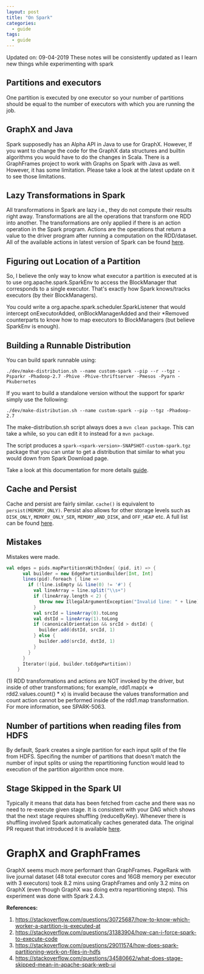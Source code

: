 ```yaml
---
layout: post
title: "On Spark"
categories:
  - guide
tags:
  - guide
---
```

Updated on: 09-04-2019
These notes will be consistently updated as I learn new things while experimenting with spark

## Partitions and executors
One partition is executed by one executor so your number of partitions should be equal to the number of executors with which you are running the job.

## GraphX and Java
Spark supposedly has an Alpha API in Java to use for GraphX. However, If you want to change the code for the GraphX data structures and builtin algorithms you would have to
do the changes in Scala.
There is a GraphFrames project to work with Graphs on Spark with Java as well. However, it has some limitation. Please take a look at the latest update on it to see those limitations.

## Lazy Transformations in Spark
All transformations in Spark are lazy i.e., they do not compute their results right away. Transformations are all the operations that transform one RDD into another. The transformations are only applied if there is an action operation in the Spark program. Actions are the operations that return a value to the driver program after running a computation on the RDD/dataset. All of the available actions in latest version of Spark can be found [here](https://spark.apache.org/docs/latest/rdd-programming-guide.html#actions).

## Figuring out Location of a Partition
So, I believe the only way to know what executor a partition is executed at is to use org.apache.spark.SparkEnv to access the BlockManager that corresponds to a single executor. That's exactly how Spark knows/tracks executors (by their BlockManagers).

You could write a org.apache.spark.scheduler.SparkListener that would intercept onExecutorAdded, onBlockManagerAdded and their \*Removed counterparts to know how to map executors to BlockManagers (but believe SparkEnv is enough).

## Building a Runnable Distribution
You can build spark runnable using:

`./dev/make-distribution.sh --name custom-spark --pip --r --tgz -Psparkr -Phadoop-2.7 -Phive -Phive-thriftserver -Pmesos -Pyarn -Pkubernetes`

If you want to build a standalone version without the support for sparkr simply use the following:

`./dev/make-distribution.sh --name custom-spark --pip --tgz -Phadoop-2.7`

The make-distribution.sh script always does a `mvn clean package`. This can take a while, so you can edit it to instead for a `mvn package`.

The script produces a `spark-<spark-version>-SNAPSHOT-custom-spark.tgz` package that you can untar to get a distribution that similar to what you would down from Spark Download page.

Take a look at this documentation for more details [guide](https://spark.apache.org/docs/latest/building-spark.html).

##  Cache and Persist
Cache and persist are fairly similar. `cache()` is equivalent to `persist(MEMORY_ONLY)`. Persist also allows for other storage levels such as `DISK_ONLY`, `MEMORY_ONLY_SER`, `MEMORY_AND_DISK`, and `OFF_HEAP` etc. A full list can be found [here](https://jaceklaskowski.gitbooks.io/mastering-apache-spark/spark-rdd-StorageLevel.html).

## Mistakes
Mistakes were made.
```scala
val edges = pids.mapPartitionsWithIndex{ (pid, it) => {
      val builder = new EdgePartitionBuilder[Int, Int]
      lines(pid).foreach { line =>
        if (!line.isEmpty && line(0) != '#') {
          val lineArray = line.split("\\s+")
          if (lineArray.length < 2) {
            throw new IllegalArgumentException("Invalid line: " + line)
          }
          val srcId = lineArray(0).toLong
          val dstId = lineArray(1).toLong
          if (canonicalOrientation && srcId > dstId) {
            builder.add(dstId, srcId, 1)
          } else {
            builder.add(srcId, dstId, 1)
          }
        }
      }
      Iterator((pid, builder.toEdgePartition))
    }
```
 (1) RDD transformations and actions are NOT invoked by the driver, but inside of other transformations; for example, rdd1.map(x => rdd2.values.count() * x) is invalid because the values transformation and count action cannot be performed inside of the rdd1.map transformation. For more information, see SPARK-5063.

## Number of partitions when reading files from HDFS
By default, Spark creates a single partition for each input split of the file from HDFS. Specifing the number of partitions that doesn't match the number of input splits or using the repartitioning function would lead to execution of the partition algorithm once more.

## Stage Skipped in the Spark UI
Typically it means that data has been fetched from cache and there was no need to re-execute given stage. It is consistent with your DAG which shows that the next stage requires shuffling (reduceByKey). Whenever there is shuffling involved Spark automatically caches generated data.
The original PR request that introduced it is available [here](https://github.com/apache/spark/pull/3009).

# GraphX and GraphFrames
GraphX seems much more performant than GraphFrames. PageRank with live journal dataset (48 total executor cores and 16GB memory per executor with 3 executors) took 8.2 mins using GraphFrames and only 3.2 mins on GraphX (even though GraphX was doing extra repartitioning steps). This experiment was done with Spark 2.4.3. 

**References:**
1. https://stackoverflow.com/questions/30725687/how-to-know-which-worker-a-partition-is-executed-at
2. https://stackoverflow.com/questions/31383904/how-can-i-force-spark-to-execute-code
3. https://stackoverflow.com/questions/29011574/how-does-spark-partitioning-work-on-files-in-hdfs
4. https://stackoverflow.com/questions/34580662/what-does-stage-skipped-mean-in-apache-spark-web-ui
